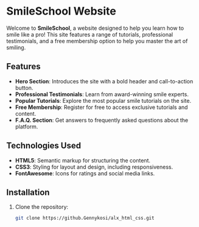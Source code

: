 # SmileSchool Website

Welcome to **SmileSchool**, a website designed to help you learn how to smile like a pro! This site features a range of tutorials, professional testimonials, and a free membership option to help you master the art of smiling.

## Features

- **Hero Section**: Introduces the site with a bold header and call-to-action button.
- **Professional Testimonials**: Learn from award-winning smile experts.
- **Popular Tutorials**: Explore the most popular smile tutorials on the site.
- **Free Membership**: Register for free to access exclusive tutorials and content.
- **F.A.Q. Section**: Get answers to frequently asked questions about the platform.

## Technologies Used

- **HTML5**: Semantic markup for structuring the content.
- **CSS3**: Styling for layout and design, including responsiveness.
- **FontAwesome**: Icons for ratings and social media links.

## Installation

1. Clone the repository:
   ```bash
   git clone https://github.Gennykosi/alx_html_css.git
